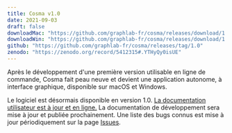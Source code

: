 ```yaml
---
title: Cosma v1.0
date: 2021-09-03
draft: false
downloadMac: "https://github.com/graphlab-fr/cosma/releases/download/1.0/Cosma.app.zip"
downloadWin: "https://github.com/graphlab-fr/cosma/releases/download/1.0/Cosma-win32-x64.zip"
github: "https://github.com/graphlab-fr/cosma/releases/tag/1.0"
zenodo: "https://zenodo.org/record/5412315#.YTHyQy0isUE"
---
```


Après le développement d'une première version utilisable en ligne de commande, Cosma fait peau neuve et devient une application autonome, à interface graphique, disponible sur macOS et Windows.

Le logiciel est désormais disponible en version 1.0. [La documentation utilisateur est à jour et en ligne.](https://cosma.graphlab.fr/docs/) La documentation de développement sera mise à jour et publiée prochainement. Une liste des bugs connus est mise à jour périodiquement sur la page [Issues](https://github.com/graphlab-fr/cosma/issues).